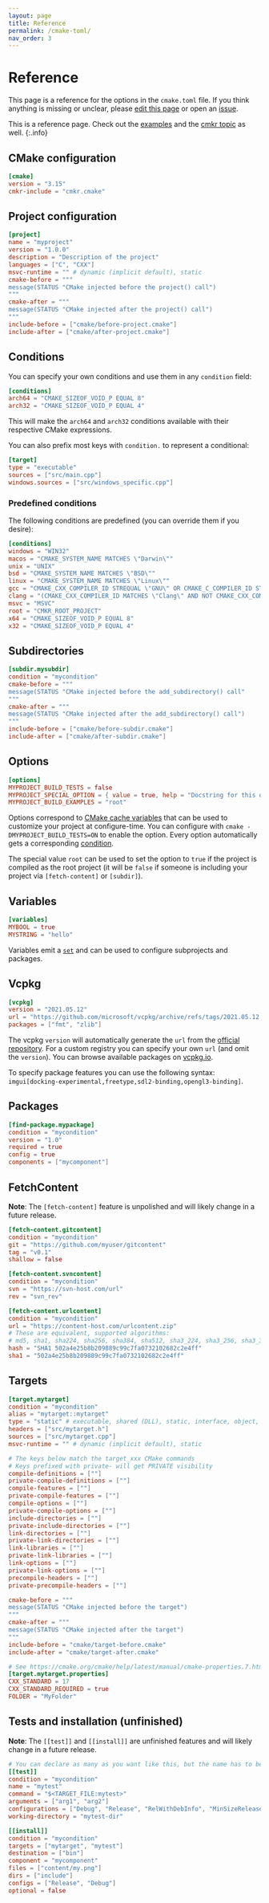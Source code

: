 ```yaml
---
layout: page
title: Reference
permalink: /cmake-toml/
nav_order: 3
---
```


# Reference

This page is a reference for the options in the `cmake.toml` file. If you think anything is missing or unclear, please [edit this page](https://github.com/build-cpp/cmkr/edit/main/docs/cmake-toml.md) or open an [issue](https://github.com/build-cpp/cmkr/issues).

This is a reference page. Check out the [examples](/examples) and the [cmkr topic](https://github.com/topics/cmkr) as well.
{:.info}

## CMake configuration

```toml
[cmake]
version = "3.15"
cmkr-include = "cmkr.cmake"
```

## Project configuration

```toml
[project]
name = "myproject"
version = "1.0.0"
description = "Description of the project"
languages = ["C", "CXX"]
msvc-runtime = "" # dynamic (implicit default), static
cmake-before = """
message(STATUS "CMake injected before the project() call")
"""
cmake-after = """
message(STATUS "CMake injected after the project() call")
"""
include-before = ["cmake/before-project.cmake"]
include-after = ["cmake/after-project.cmake"]
```

## Conditions

You can specify your own conditions and use them in any `condition` field:

```toml
[conditions]
arch64 = "CMAKE_SIZEOF_VOID_P EQUAL 8"
arch32 = "CMAKE_SIZEOF_VOID_P EQUAL 4"
```

This will make the `arch64` and `arch32` conditions available with their respective CMake expressions. 

You can also prefix most keys with `condition.` to represent a conditional:

```toml
[target]
type = "executable"
sources = ["src/main.cpp"]
windows.sources = ["src/windows_specific.cpp"]
```

### Predefined conditions

The following conditions are predefined (you can override them if you desire):

```toml
[conditions]
windows = "WIN32"
macos = "CMAKE_SYSTEM_NAME MATCHES \"Darwin\""
unix = "UNIX"
bsd = "CMAKE_SYSTEM_NAME MATCHES \"BSD\""
linux = "CMAKE_SYSTEM_NAME MATCHES \"Linux\""
gcc = "CMAKE_CXX_COMPILER_ID STREQUAL \"GNU\" OR CMAKE_C_COMPILER_ID STREQUAL \"GNU\""
clang = "(CMAKE_CXX_COMPILER_ID MATCHES \"Clang\" AND NOT CMAKE_CXX_COMPILER_FRONTEND_VARIANT MATCHES \"^MSVC$\") OR (CMAKE_C_COMPILER_ID MATCHES \"Clang\" AND NOT CMAKE_C_COMPILER_FRONTEND_VARIANT MATCHES \"^MSVC$\")"
msvc = "MSVC"
root = "CMKR_ROOT_PROJECT"
x64 = "CMAKE_SIZEOF_VOID_P EQUAL 8"
x32 = "CMAKE_SIZEOF_VOID_P EQUAL 4"
```

## Subdirectories

```toml
[subdir.mysubdir]
condition = "mycondition"
cmake-before = """
message(STATUS "CMake injected before the add_subdirectory() call"
"""
cmake-after = """
message(STATUS "CMake injected after the add_subdirectory() call")
"""
include-before = ["cmake/before-subdir.cmake"]
include-after = ["cmake/after-subdir.cmake"]
```

## Options

```toml
[options]
MYPROJECT_BUILD_TESTS = false
MYPROJECT_SPECIAL_OPTION = { value = true, help = "Docstring for this option." }
MYPROJECT_BUILD_EXAMPLES = "root"
```

Options correspond to [CMake cache variables](https://cmake.org/cmake/help/book/mastering-cmake/chapter/CMake%20Cache.html) that can be used to customize your project at configure-time. You can configure with `cmake -DMYPROJECT_BUILD_TESTS=ON` to enable the option. Every option automatically gets a corresponding [condition](#conditions).

The special value `root` can be used to set the option to `true` if the project is compiled as the root project (it will be `false` if someone is including your project via `[fetch-content]` or `[subdir]`).

## Variables

```toml
[variables]
MYBOOL = true
MYSTRING = "hello"
```

Variables emit a [`set`](https://cmake.org/cmake/help/latest/command/set.html) and can be used to configure subprojects and packages.

## Vcpkg

```toml
[vcpkg]
version = "2021.05.12"
url = "https://github.com/microsoft/vcpkg/archive/refs/tags/2021.05.12.tar.gz"
packages = ["fmt", "zlib"]
```

The vcpkg `version` will automatically generate the `url` from the [official repository](https://github.com/microsoft/vcpkg/releases). For a custom registry you can specify your own `url` (and omit the `version`). You can browse available packages on [vcpkg.io](https://vcpkg.io/en/packages.html).

To specify package features you can use the following syntax: `imgui[docking-experimental,freetype,sdl2-binding,opengl3-binding]`.

## Packages

```toml
[find-package.mypackage]
condition = "mycondition"
version = "1.0"
required = true
config = true
components = ["mycomponent"]
```

## FetchContent

**Note**: The `[fetch-content]` feature is unpolished and will likely change in a future release.

```toml
[fetch-content.gitcontent]
condition = "mycondition"
git = "https://github.com/myuser/gitcontent"
tag = "v0.1"
shallow = false

[fetch-content.svncontent]
condition = "mycondition"
svn = "https://svn-host.com/url"
rev = "svn_rev"

[fetch-content.urlcontent]
condition = "mycondition"
url = "https://content-host.com/urlcontent.zip"
# These are equivalent, supported algorithms:
# md5, sha1, sha224, sha256, sha384, sha512, sha3_224, sha3_256, sha3_384, sha3_512
hash = "SHA1 502a4e25b8b209889c99c7fa0732102682c2e4ff"
sha1 = "502a4e25b8b209889c99c7fa0732102682c2e4ff"
```

## Targets

```toml
[target.mytarget]
condition = "mycondition"
alias = "mytarget::mytarget"
type = "static" # executable, shared (DLL), static, interface, object, library, custom
headers = ["src/mytarget.h"]
sources = ["src/mytarget.cpp"]
msvc-runtime = "" # dynamic (implicit default), static

# The keys below match the target_xxx CMake commands
# Keys prefixed with private- will get PRIVATE visibility
compile-definitions = [""]
private-compile-definitions = [""]
compile-features = [""]
private-compile-features = [""]
compile-options = [""]
private-compile-options = [""]
include-directories = [""]
private-include-directories = [""]
link-directories = [""]
private-link-directories = [""]
link-libraries = [""]
private-link-libraries = [""]
link-options = [""]
private-link-options = [""]
precompile-headers = [""]
private-precompile-headers = [""]

cmake-before = """
message(STATUS "CMake injected before the target")
"""
cmake-after = """
message(STATUS "CMake injected after the target")
"""
include-before = "cmake/target-before.cmake"
include-after = "cmake/target-after.cmake"

# See https://cmake.org/cmake/help/latest/manual/cmake-properties.7.html#properties-on-targets for a list of target properties
[target.mytarget.properties]
CXX_STANDARD = 17
CXX_STANDARD_REQUIRED = true
FOLDER = "MyFolder"
```

## Tests and installation (unfinished)

**Note**: The `[[test]]` and `[[install]]` are unfinished features and will likely change in a future release.

```toml
# You can declare as many as you want like this, but the name has to be unique
[[test]]
condition = "mycondition"
name = "mytest"
command = "$<TARGET_FILE:mytest>"
arguments = ["arg1", "arg2"]
configurations = ["Debug", "Release", "RelWithDebInfo", "MinSizeRelease"]
working-directory = "mytest-dir"
```

```toml
[[install]]
condition = "mycondition"
targets = ["mytarget", "mytest"]
destination = ["bin"]
component = "mycomponent"
files = ["content/my.png"]
dirs = ["include"]
configs = ["Release", "Debug"]
optional = false
```